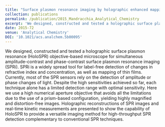 ```yaml
---
title: "Surface plasmon resonance imaging by holographic enhanced mapping"
collection: publications
permalink: /publication/2015_Mandracchia_Analytical_Chemistry
excerpt: 'We designed, constructed and tested a holographic surface plasmon resonance (HoloSPR) objective-based microscope for simultaneous amplitude-contrast and phase-contrast surface plasmon resonance imaging (SPRi). SPRi is a widely spread tool for label-free detection of changes in refractive index and concentration, as well as mapping of thin films. Currently, most of the SPR sensors rely on the detection of amplitude or phase changes of light. Despite the high sensitivities achieved so far, each technique alone has a limited detection range with optimal sensitivity. Here we use a high numerical aperture objective that avoids all the limitations due to the use of a prism-based configuration, yielding highly magnified and distortion-free images. Holographic reconstructions of SPR images and real-time kinetic measurements are presented to show the capability of HoloSPR to provide a versatile imaging method for high-throughput SPR detection complementary to conventional SPR techniques.'
date: 2015-72
venue: 'Analytical Chemistry'
DOI: '10.1021/acs.analchem.5b00095'
---
```

We designed, constructed and tested a holographic surface plasmon resonance (HoloSPR) objective-based microscope for simultaneous amplitude-contrast and phase-contrast surface plasmon resonance imaging (SPRi). SPRi is a widely spread tool for label-free detection of changes in refractive index and concentration, as well as mapping of thin films. Currently, most of the SPR sensors rely on the detection of amplitude or phase changes of light. Despite the high sensitivities achieved so far, each technique alone has a limited detection range with optimal sensitivity. Here we use a high numerical aperture objective that avoids all the limitations due to the use of a prism-based configuration, yielding highly magnified and distortion-free images. Holographic reconstructions of SPR images and real-time kinetic measurements are presented to show the capability of HoloSPR to provide a versatile imaging method for high-throughput SPR detection complementary to conventional SPR techniques.
